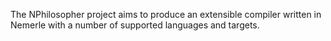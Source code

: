 The NPhilosopher project aims to produce an extensible compiler written in Nemerle with a number of supported languages and targets.